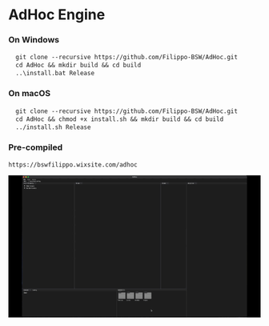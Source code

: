# AdHoc Engine

### On Windows ###
```
  git clone --recursive https://github.com/Filippo-BSW/AdHoc.git
  cd AdHoc && mkdir build && cd build
  ..\install.bat Release
```

### On macOS ###
```
  git clone --recursive https://github.com/Filippo-BSW/AdHoc.git
  cd AdHoc && chmod +x install.sh && mkdir build && cd build
  ../install.sh Release
```

### Pre-compiled ###
```
https://bswfilippo.wixsite.com/adhoc
```

![alt text](Movie/mov_01.gif)
